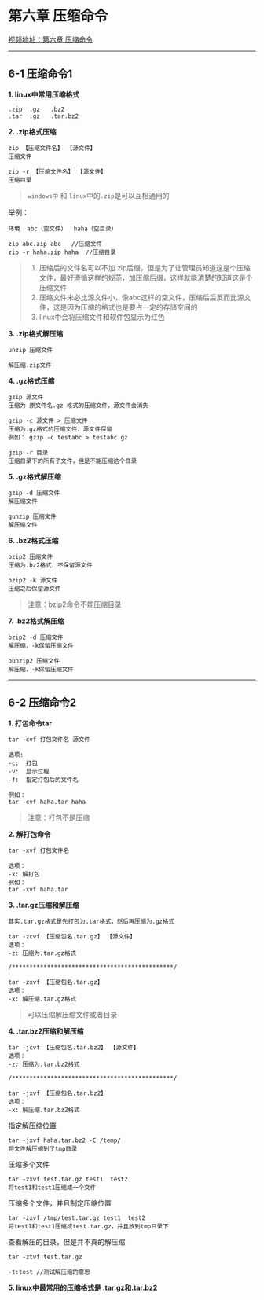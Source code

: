 # 第六章 压缩命令
[视频地址：第六章 压缩命令](http://www.imooc.com/video/4359)

---
## 6-1 压缩命令1

**1. linux中常用压缩格式**
```
.zip  .gz   .bz2
.tar  .gz   .tar.bz2
```

**2.  .zip格式压缩**
```
zip 【压缩文件名】 【源文件】
压缩文件

zip -r 【压缩文件名】 【源文件】
压缩目录
```
>`windows中` 和 `linux`中的`.zip`是可以互相通用的

举例：
```
环境  abc（空文件）  haha（空目录）

zip abc.zip abc   //压缩文件
zip -r haha.zip haha  //压缩目录
```
>1. 压缩后的文件名可以不加.zip后缀，但是为了让管理员知道这是个压缩文件，最好遵循这样的规范，加压缩后缀，这样就能清楚的知道这是个压缩文件
>2. 压缩文件未必比源文件小，像abc这样的空文件，压缩后后反而比源文件，这是因为压缩的格式也是要占一定的存储空间的
>3. linux中会将压缩文件和软件包显示为红色

**3. .zip格式解压缩**
```
unzip 压缩文件

解压缩.zip文件
```

**4. .gz格式压缩**
```
gzip 源文件
压缩为 原文件名.gz 格式的压缩文件，源文件会消失

gzip -c 源文件 > 压缩文件
压缩为.gz格式的压缩文件，源文件保留
例如： gzip -c testabc > testabc.gz

gzip -r 目录
压缩目录下的所有子文件，但是不能压缩这个目录
```

**5. .gz格式解压缩**
```
gzip -d 压缩文件
解压缩文件

gunzip 压缩文件
解压缩文件
```

**6. .bz2格式压缩**
```
bzip2 压缩文件
压缩为.bz2格式，不保留源文件

bzip2 -k 源文件
压缩之后保留源文件
```
>注意：bzip2命令不能压缩目录


**7. .bz2格式解压缩**
```
bzip2 -d 压缩文件
解压缩，-k保留压缩文件

bunzip2 压缩文件
解压缩，-k保留压缩文件
```

---

## 6-2 压缩命令2

**1. 打包命令tar**
```
tar -cvf 打包文件名 源文件

选项:
-c:  打包
-v:  显示过程
-f:  指定打包后的文件名

例如：
tar -cvf haha.tar haha
```
>注意：打包不是压缩


**2. 解打包命令**
```
tar -xvf 打包文件名

选项：
-x: 解打包
例如：
tar -xvf haha.tar
```

**3.  .tar.gz压缩和解压缩**
```
其实.tar.gz格式是先打包为.tar格式，然后再压缩为.gz格式

tar -zcvf 【压缩包名.tar.gz】 【源文件】
选项：
-z: 压缩为.tar.gz格式

/**********************************************/

tar -zxvf 【压缩包名.tar.gz】
选项：
-x: 解压缩.tar.gz格式
```
>可以压缩解压缩文件或者目录

**4. .tar.bz2压缩和解压缩**
```
tar -jcvf 【压缩包名.tar.bz2】 【源文件】
选项：
-z: 压缩为.tar.bz2格式

/**********************************************/

tar -jxvf 【压缩包名.tar.bz2】
选项：
-x: 解压缩.tar.bz2格式
```
指定解压缩位置
```
tar -jxvf haha.tar.bz2 -C /temp/     
将文件解压缩到了tmp目录
```
压缩多个文件
```
tar -zxvf test.tar.gz test1  test2
将test1和test1压缩成一个文件
```
压缩多个文件，并且制定压缩位置
```
tar -zxvf /tmp/test.tar.gz test1  test2
将test1和test1压缩成test.tar.gz，并且放到tmp目录下
```
查看解压的目录，但是并不真的解压缩
```
tar -ztvf test.tar.gz

-t:test //测试解压缩的意思
```

**5. linux中最常用的压缩格式是 .tar.gz和.tar.bz2**
